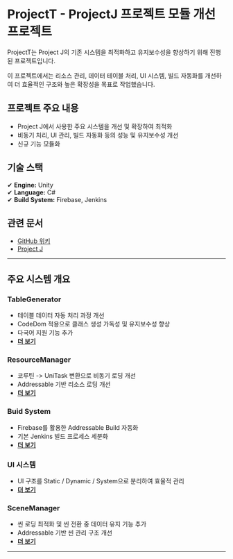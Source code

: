 # ProjectT - ProjectJ 프로젝트 모듈 개선 프로젝트

ProjectT는 Project J의 기존 시스템을 최적화하고 유지보수성을 향상하기 위해 진행된 프로젝트입니다.

이 프로젝트에서는 리소스 관리, 데이터 테이블 처리, UI 시스템, 빌드 자동화를 개선하여 더 효율적인 구조와 높은 확장성을 목표로 작업했습니다.

## 프로젝트 주요 내용 ##
- Project J에서 사용한 주요 시스템을 개선 및 확장하여 최적화
- 비동기 처리, UI 관리, 빌드 자동화 등의 성능 및 유지보수성 개선
- 신규 기능 모듈화

## 기술 스택 ##
✔ **Engine:** Unity  
✔ **Language:** C#  
✔ **Build System:** Firebase, Jenkins

## 관련 문서 ##
- [ GitHub 위키](https://github.com/osy9611/ProjectT/wiki)
- [ Project J](https://github.com/osy9611/ProjectJ)

---

## 주요 시스템 개요

### TableGenerator
- 테이블 데이터 자동 처리 과정 개선
- CodeDom 적용으로 클래스 생성 가독성 및 유지보수성 향상
- 다국어 지원 기능 추가
- **[더 보기](https://github.com/osy9611/ProjectT/wiki/TableGenerator)**

### ResourceManager
- 코루틴 -> UniTask 변환으로 비동기 로딩 개선
- Addressable 기반 리소스 로딩 개선
- **[더 보기](https://github.com/osy9611/ProjectT/wiki/ResourceManager)**

### Buid System
- Firebase를 활용한 Addressable Build 자동화
- 기본 Jenkins 빌드 프로세스 세분화
- **[더 보기](https://github.com/osy9611/ProjectT/wiki/Build-System)**

### UI 시스템
- UI 구조를 Static / Dynamic / System으로 분리하여 효율적 관리
- **[더 보기](https://github.com/osy9611/ProjectT/wiki/UI-System)**

### SceneManager
- 씬 로딩 최적화 및 씬 전환 중 데이터 유지 기능 추가
- Addressable 기반 씬 관리 구조 개선
- **[더 보기](https://github.com/osy9611/ProjectT/wiki/SceneManager)**

---
